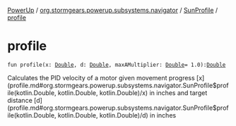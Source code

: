 [PowerUp](../../index.md) / [org.stormgears.powerup.subsystems.navigator](../index.md) / [SunProfile](index.md) / [profile](./profile.md)

# profile

`fun profile(x: `[`Double`](https://kotlinlang.org/api/latest/jvm/stdlib/kotlin/-double/index.html)`, d: `[`Double`](https://kotlinlang.org/api/latest/jvm/stdlib/kotlin/-double/index.html)`, maxAMultiplier: `[`Double`](https://kotlinlang.org/api/latest/jvm/stdlib/kotlin/-double/index.html)` = 1.0): `[`Double`](https://kotlinlang.org/api/latest/jvm/stdlib/kotlin/-double/index.html)

Calculates the PID velocity of a motor given movement progress [x](profile.md#org.stormgears.powerup.subsystems.navigator.SunProfile$profile(kotlin.Double, kotlin.Double, kotlin.Double)/x) in inches and target distance [d](profile.md#org.stormgears.powerup.subsystems.navigator.SunProfile$profile(kotlin.Double, kotlin.Double, kotlin.Double)/d) in inches


